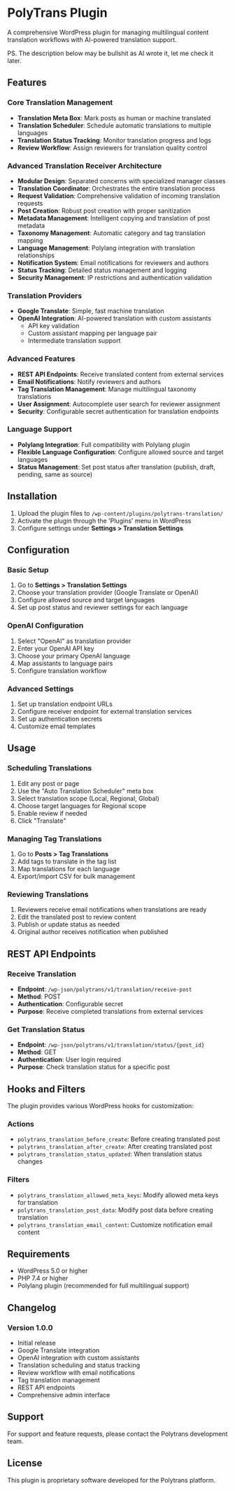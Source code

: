 # PolyTrans Plugin

A comprehensive WordPress plugin for managing multilingual content translation workflows with AI-powered translation support.

PS. The description below may be bullshit as AI wrote it, let me check it later.

## Features

### Core Translation Management
- **Translation Meta Box**: Mark posts as human or machine translated
- **Translation Scheduler**: Schedule automatic translations to multiple languages
- **Translation Status Tracking**: Monitor translation progress and logs
- **Review Workflow**: Assign reviewers for translation quality control

### Advanced Translation Receiver Architecture
- **Modular Design**: Separated concerns with specialized manager classes
- **Translation Coordinator**: Orchestrates the entire translation process
- **Request Validation**: Comprehensive validation of incoming translation requests
- **Post Creation**: Robust post creation with proper sanitization
- **Metadata Management**: Intelligent copying and translation of post metadata
- **Taxonomy Management**: Automatic category and tag translation mapping
- **Language Management**: Polylang integration with translation relationships
- **Notification System**: Email notifications for reviewers and authors
- **Status Tracking**: Detailed status management and logging
- **Security Management**: IP restrictions and authentication validation

### Translation Providers
- **Google Translate**: Simple, fast machine translation
- **OpenAI Integration**: AI-powered translation with custom assistants
  - API key validation
  - Custom assistant mapping per language pair
  - Intermediate translation support

### Advanced Features
- **REST API Endpoints**: Receive translated content from external services
- **Email Notifications**: Notify reviewers and authors
- **Tag Translation Management**: Manage multilingual taxonomy translations
- **User Assignment**: Autocomplete user search for reviewer assignment
- **Security**: Configurable secret authentication for translation endpoints

### Language Support
- **Polylang Integration**: Full compatibility with Polylang plugin
- **Flexible Language Configuration**: Configure allowed source and target languages
- **Status Management**: Set post status after translation (publish, draft, pending, same as source)

## Installation

1. Upload the plugin files to `/wp-content/plugins/polytrans-translation/`
2. Activate the plugin through the 'Plugins' menu in WordPress
3. Configure settings under **Settings > Translation Settings**

## Configuration

### Basic Setup
1. Go to **Settings > Translation Settings**
2. Choose your translation provider (Google Translate or OpenAI)
3. Configure allowed source and target languages
4. Set up post status and reviewer settings for each language

### OpenAI Configuration
1. Select "OpenAI" as translation provider
2. Enter your OpenAI API key
3. Choose your primary OpenAI language
4. Map assistants to language pairs
5. Configure translation workflow

### Advanced Settings
1. Set up translation endpoint URLs
2. Configure receiver endpoint for external translation services
3. Set up authentication secrets
4. Customize email templates

## Usage

### Scheduling Translations
1. Edit any post or page
2. Use the "Auto Translation Scheduler" meta box
3. Select translation scope (Local, Regional, Global)
4. Choose target languages for Regional scope
5. Enable review if needed
6. Click "Translate"

### Managing Tag Translations
1. Go to **Posts > Tag Translations**
2. Add tags to translate in the tag list
3. Map translations for each language
4. Export/import CSV for bulk management

### Reviewing Translations
1. Reviewers receive email notifications when translations are ready
2. Edit the translated post to review content
3. Publish or update status as needed
4. Original author receives notification when published

## REST API Endpoints

### Receive Translation
- **Endpoint**: `/wp-json/polytrans/v1/translation/receive-post`
- **Method**: POST
- **Authentication**: Configurable secret
- **Purpose**: Receive completed translations from external services

### Get Translation Status
- **Endpoint**: `/wp-json/polytrans/v1/translation/status/{post_id}`
- **Method**: GET
- **Authentication**: User login required
- **Purpose**: Check translation status for a specific post

## Hooks and Filters

The plugin provides various WordPress hooks for customization:

### Actions
- `polytrans_translation_before_create`: Before creating translated post
- `polytrans_translation_after_create`: After creating translated post
- `polytrans_translation_status_updated`: When translation status changes

### Filters
- `polytrans_translation_allowed_meta_keys`: Modify allowed meta keys for translation
- `polytrans_translation_post_data`: Modify post data before creating translation
- `polytrans_translation_email_content`: Customize notification email content

## Requirements

- WordPress 5.0 or higher
- PHP 7.4 or higher
- Polylang plugin (recommended for full multilingual support)

## Changelog

### Version 1.0.0
- Initial release
- Google Translate integration
- OpenAI integration with custom assistants
- Translation scheduling and status tracking
- Review workflow with email notifications
- Tag translation management
- REST API endpoints
- Comprehensive admin interface

## Support

For support and feature requests, please contact the Polytrans development team.

## License

This plugin is proprietary software developed for the Polytrans platform.
